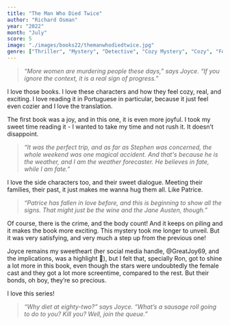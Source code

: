 ```yaml
---
title: "The Man Who Died Twice"
author: "Richard Osman"
year: "2022"
month: "July"
score: 5
image: "./images/books22/themanwhodiedtwice.jpg"
genre: ["Thriller", "Mystery", "Detective", "Cozy Mystery", "Cozy", "Found Family", "Humor"]
---
```


> _“More women are murdering people these days,” says Joyce. “If you ignore the context, it is a real sign of progress.”_

I love those books. I love these characters and how they feel cozy, real, and exciting. I love reading it in Portuguese in particular, because it just feel even cozier and I love the translation.

The first book was a joy, and in this one, it is even more joyful. I took my sweet time reading it - I wanted to take my time and not rush it. It doesn’t disappoint.

> _“It was the perfect trip, and as far as Stephen was concerned, the whole weekend was one magical accident. And that's because he is the weather, and I am the weather forecaster. He believes in fate, while I am fate.”_

I love the side characters too, and their sweet dialogue. Meeting their families, their past, it just makes me wanna hug them all. Like Patrice.

> _“Patrice has fallen in love before, and this is beginning to show all the signs. That might just be the wine and the Jane Austen, though.”_

Of course, there is the crime, and the body count! And it keeps on piling and it makes the book more exciting. This mystery took me longer to unveil. But it was very satisfying, and very much a step up from the previous one!

Joyce remains my sweetheart (her social media handle, @GreatJoy69, and the implications, was a highlight 🤣), but I felt that, specially Ron, got to shine a lot more in this book, even though the stars were undoubtedly the female cast and they got a lot more screentime, compared to the rest. But their bonds, oh boy, they’re so precious.

I love this series!

> _“Why diet at eighty-two?” says Joyce. “What’s a sausage roll going to do to you? Kill you? Well, join the queue.”_
